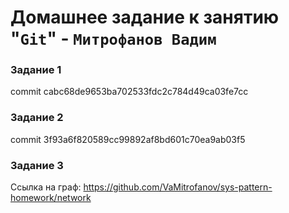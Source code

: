 # Домашнее задание к занятию "`Git`" - `Митрофанов Вадим`


### Задание 1
commit cabc68de9653ba702533fdc2c784d49ca03fe7cc


### Задание 2
commit 3f93a6f820589cc99892af8bd601c70ea9ab03f5


### Задание 3
Ссылка на граф: https://github.com/VaMitrofanov/sys-pattern-homework/network
